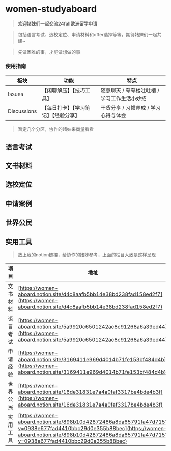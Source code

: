 # women-studyaboard



> **欢迎媎妹们一起交流24fall欧洲留学申请**

> 包括语言考试、选校定位、申请材料和offer选择等等，期待媎妹们一起共建~

> 先做困难的事，才能做想做的事

### 使用指南


| 板块 | 功能 | 特点 |
| --- | --- | --- |
| Issues | 【闲聊解压】【技巧工具】 | 随意聊天 / 夸夸楼吐吐槽 / 学习工作生活小妙招 |
| Discussions | 【每日打卡】【学习笔记】【经验分享】 | 干货分享 / 习惯养成 / 学习心得与体会 |




> 暂定几个分区，协作的媎妹来商量看看

## 语言考试

## 文书材料

## 选校定位

## 申请案例

## 世界公民

## 实用工具

> 放上我的notion链接，给协作的媎妹参考，上面的栏目大致是这样呈现

| 项目 | 地址 |
| --- | --- |
| 文书材料 | [https://women-aboard.notion.site/d4c8aafb5bb14e38bd238fad158ed2f7](https://women-aboard.notion.site/d4c8aafb5bb14e38bd238fad158ed2f7) |
| 语言考试 | [https://women-aboard.notion.site/5a9920c6501242ac8c91268a6a39ed44](https://women-aboard.notion.site/5a9920c6501242ac8c91268a6a39ed44) |
| 申请经验 | [https://women-aboard.notion.site/3169411e969d4014b71fe153bf484d4b](https://women-aboard.notion.site/3169411e969d4014b71fe153bf484d4b) |
| 世界公民 | [https://women-aboard.notion.site/16de31831e7a4a0faf3317be4bde4b3f](https://women-aboard.notion.site/16de31831e7a4a0faf3317be4bde4b3f) |
| 实用工具 | [https://women-aboard.notion.site/898b10d42872486a8da65791fa47d715?v=0938e677fad4410bbc29d0e355b88bec](https://women-aboard.notion.site/898b10d42872486a8da65791fa47d715?v=0938e677fad4410bbc29d0e355b88bec) |
